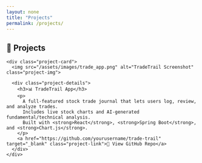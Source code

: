 ```yaml
---
layout: none
title: "Projects"
permalink: /projects/
---
```


<!DOCTYPE html>
<html lang="en">
<head>
  <meta charset="UTF-8">
  <title>Projects</title>
  <link rel="stylesheet" href="/assets/css/style.css">
</head>
<body>
  <div class="projects-container">
    <h2>🚀 Projects</h2>

    <div class="project-card">
      <img src="/assets/images/trade_app.png" alt="TradeTrail Screenshot" class="project-img">

      <div class="project-details">
        <h3>📊 TradeTrail App</h3>
        <p>
          A full-featured stock trade journal that lets users log, review, and analyze trades.
          Includes live stock charts and AI-generated fundamental/technical analysis.
          Built with <strong>React</strong>, <strong>Spring Boot</strong>, and <strong>Chart.js</strong>.
        </p>
        <a href="https://github.com/yourusername/trade-trail" target="_blank" class="project-link">🔗 View GitHub Repo</a>
      </div>
    </div>
  </div>
</body>
</html>
